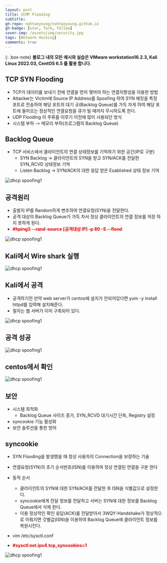 ```yaml
---
layout: post
title: ICMP Flooding
subtitle: 
gh-repo: nohtaeyoung/nohtaeyoung.github.io
gh-badge: [star, fork, follow]
cover-img: /assets/img/security.jpg
tags: [Network Hacking]
comments: true
---
```


{: .box-note}
<b>블로그 내의 모든 예시와 실습은 VMware workstation16.2.3, Kali Linux 2022.03, CentOS 6.5 를 활용 합니다.<br></b>

## TCP SYN Flooding
- TCP가 데이터를 보내기 전에 연결을 먼저 맺어야 하는 연결지향성을 이용한 방법
- Attacker는 Victim에 Source IP Address를 Spoofing 하여 SYN 패킷을 특정 포트로 전송하여 해당 포트의 대기 규(Backlog Queue)를 가득 차게 하여 해당 포트에 들어오는 정상적인 연결요청을 큐가 빌 때까지 무시하도록 한다.
- UDP Flooding 이 주류를 이루기 이전에 많이 사용되던 방식
- 시스템 부하 -> 메모리 부하(프로그램의 Backlog Queue)

## Backlog Queue
- TCP 서비스에서 클라이언트의 연결 상태정보를 기억하기 위한 공간(IP로 구분)
  - SYN Backlog -> 클라이언트의 SYN을 받고 SYN/ACK를 전달한 SYN_RCVD 상태정보 기억
  - Listen Backlog -> SYN/ACK의 대한 응답 받은 Esablished 상태 정보 기억

![dhcp spoofing1](../assets/img/tcp_syn_flooding/tcp_syn_flooding6.png)

## 공격원리
- 출발지 IP를 Random하게 변조하여 연결요청(SYN)을 전달한다.
- 공격 대상의 Backlog Queue가 가득 차서 정상 클라이언트의 연결 정보를 저장 하지 못하게 된다.
- <b style="color:red">#hping3 --rand-source [공격대상 IP] -p 80 -S --flood</b>

![dhcp spoofing1](../assets/img/tcp_syn_flooding/tcp_syn_flooding7.png)

## Kali에서 Wire shark 실행

![dhcp spoofing1](../assets/img/tcp_syn_flooding/tcp_syn_flooding1.png)

## Kali에서 공격
- 공격하기전 만약 web server가 centos에 설치가 안되어있다면 yum -y install httpd를 입력해 설치해준다.
- 필자는 웹 서버가 이미 구축되어 있다.

![dhcp spoofing1](../assets/img/tcp_syn_flooding/tcp_syn_flooding2.png)

## 공격 성공

![dhcp spoofing1](../assets/img/tcp_syn_flooding/tcp_syn_flooding3.png)

## centos에서 확인

![dhcp spoofing1](../assets/img/tcp_syn_flooding/tcp_syn_flooding4.png)

## 보안
- 시스템 최적화
  - Backlog Queue 사이즈 증가, SYN_RCVD 대기시간 단축, Registry 설정
- syncookie 기능 활성화
- 보안 솔루션을 통한 방어

## syncookie
- SYN Flooding을 발생했을 때 정상 사용자의 Connection을 보장하는 기술
- 연결요청(SYN)의 초기 순서번호(ISN)를 이용하여 정상 연결된 연결을 구분 한다
- 동작 순서
  - 클라이언트의 SYN에 대한 SYN/ACK를 전달한 후 ISN을 식별값으로 설정한다.
  - syncookie에게 전달 정보를 전달하고 서버는 SYN에 대한 정보를 Backlog Queue에서 삭제 한다.
  - 이용 정상적인 확인 응답(ACK)를 전달받아서 3WQY-Handshake가 정상적으로 이뤄지면 깃별값(ISN)을 이용하여 Backlog Queue에 클라이언트 정보를 복원시킨다.

- vim /etc/sysctl.conf
- <b style="color:red">#sysctl net.ipv4.tcp_syncookies=1</b>

![dhcp spoofing1](../assets/img/tcp_syn_flooding/tcp_syn_flooding4.png)

